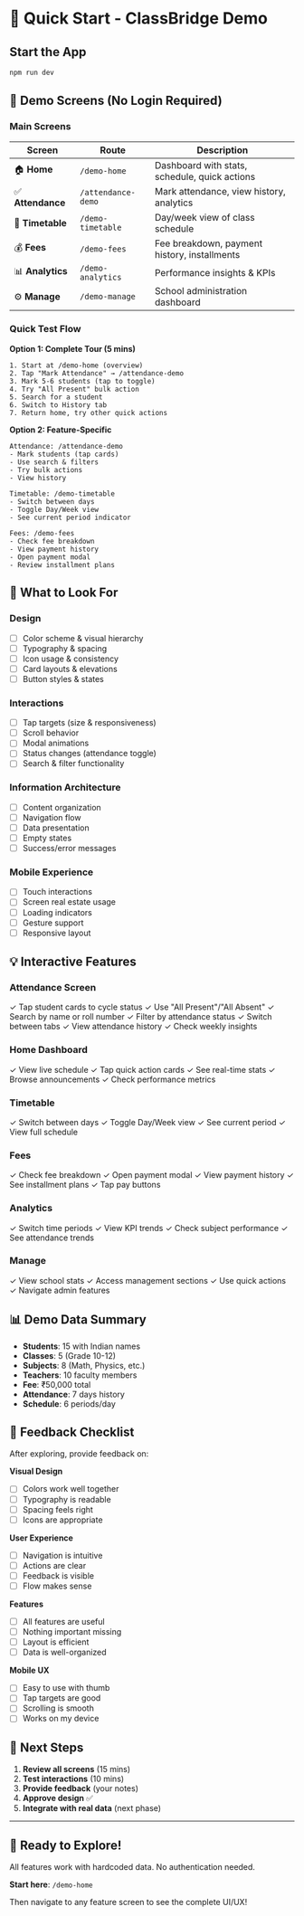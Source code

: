 # 🚀 Quick Start - ClassBridge Demo

## Start the App
```bash
npm run dev
```

## 📱 Demo Screens (No Login Required)

### Main Screens

| Screen | Route | Description |
|--------|-------|-------------|
| 🏠 **Home** | `/demo-home` | Dashboard with stats, schedule, quick actions |
| ✅ **Attendance** | `/attendance-demo` | Mark attendance, view history, analytics |
| 📅 **Timetable** | `/demo-timetable` | Day/week view of class schedule |
| 💰 **Fees** | `/demo-fees` | Fee breakdown, payment history, installments |
| 📊 **Analytics** | `/demo-analytics` | Performance insights & KPIs |
| ⚙️ **Manage** | `/demo-manage` | School administration dashboard |

### Quick Test Flow

**Option 1: Complete Tour (5 mins)**
```
1. Start at /demo-home (overview)
2. Tap "Mark Attendance" → /attendance-demo
3. Mark 5-6 students (tap to toggle)
4. Try "All Present" bulk action
5. Search for a student
6. Switch to History tab
7. Return home, try other quick actions
```

**Option 2: Feature-Specific**
```
Attendance: /attendance-demo
- Mark students (tap cards)
- Use search & filters
- Try bulk actions
- View history

Timetable: /demo-timetable
- Switch between days
- Toggle Day/Week view
- See current period indicator

Fees: /demo-fees
- Check fee breakdown
- View payment history
- Open payment modal
- Review installment plans
```

## 🎨 What to Look For

### Design
- [ ] Color scheme & visual hierarchy
- [ ] Typography & spacing
- [ ] Icon usage & consistency
- [ ] Card layouts & elevations
- [ ] Button styles & states

### Interactions
- [ ] Tap targets (size & responsiveness)
- [ ] Scroll behavior
- [ ] Modal animations
- [ ] Status changes (attendance toggle)
- [ ] Search & filter functionality

### Information Architecture
- [ ] Content organization
- [ ] Navigation flow
- [ ] Data presentation
- [ ] Empty states
- [ ] Success/error messages

### Mobile Experience
- [ ] Touch interactions
- [ ] Screen real estate usage
- [ ] Loading indicators
- [ ] Gesture support
- [ ] Responsive layout

## 💡 Interactive Features

### Attendance Screen
✓ Tap student cards to cycle status
✓ Use "All Present"/"All Absent"
✓ Search by name or roll number
✓ Filter by attendance status
✓ Switch between tabs
✓ View attendance history
✓ Check weekly insights

### Home Dashboard
✓ View live schedule
✓ Tap quick action cards
✓ See real-time stats
✓ Browse announcements
✓ Check performance metrics

### Timetable
✓ Switch between days
✓ Toggle Day/Week view
✓ See current period
✓ View full schedule

### Fees
✓ Check fee breakdown
✓ Open payment modal
✓ View payment history
✓ See installment plans
✓ Tap pay buttons

### Analytics
✓ Switch time periods
✓ View KPI trends
✓ Check subject performance
✓ See attendance trends

### Manage
✓ View school stats
✓ Access management sections
✓ Use quick actions
✓ Navigate admin features

## 📊 Demo Data Summary

- **Students**: 15 with Indian names
- **Classes**: 5 (Grade 10-12)
- **Subjects**: 8 (Math, Physics, etc.)
- **Teachers**: 10 faculty members
- **Fee**: ₹50,000 total
- **Attendance**: 7 days history
- **Schedule**: 6 periods/day

## 🎯 Feedback Checklist

After exploring, provide feedback on:

**Visual Design**
- [ ] Colors work well together
- [ ] Typography is readable
- [ ] Spacing feels right
- [ ] Icons are appropriate

**User Experience**
- [ ] Navigation is intuitive
- [ ] Actions are clear
- [ ] Feedback is visible
- [ ] Flow makes sense

**Features**
- [ ] All features are useful
- [ ] Nothing important missing
- [ ] Layout is efficient
- [ ] Data is well-organized

**Mobile UX**
- [ ] Easy to use with thumb
- [ ] Tap targets are good
- [ ] Scrolling is smooth
- [ ] Works on my device

## 🔄 Next Steps

1. **Review all screens** (15 mins)
2. **Test interactions** (10 mins)
3. **Provide feedback** (your notes)
4. **Approve design** ✅
5. **Integrate with real data** (next phase)

---

## 🎉 Ready to Explore!

All features work with hardcoded data. No authentication needed.

**Start here**: `/demo-home`

Then navigate to any feature screen to see the complete UI/UX!
